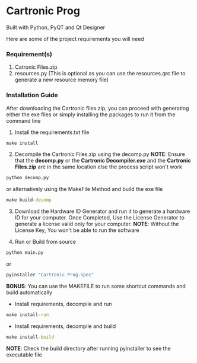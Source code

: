 # Cartronic Prog

Built with Python, PyQT and Qt Designer

Here are some of the project requirements you will need

### Requirement(s)
1. Catronic Files.zip
2. resources.py (This is optional as you can use the resources.qrc file to generate a new resource memory file)



### Installation Guide
After downloading the Cartronic files.zip, you can proceed with generating either the exe files or simply installing the packages to run it from the command line

1. Install the requirements.txt file
```cmd
make install
```

2. Decompile the Cartronic Files.zip using the decomp.py
**NOTE**: Ensure that the **decomp.py** or the **Cartronic Decompiler.exe** and the **Cartronic Files.zip** are in the same location else the process script won't work
```python
python decomp.py
```
or alternatively using the MakeFile Method and build the exe file
```cmd
make build-decomp
```

3. Download the Hardware ID Generator and run it to generate a hardware ID for your computer. Once Completed, Use the License Generator to generate a license valid only for your computer.
**NOTE**: Without the License Key, You won't be able to run the software


4. Run or Build from source
```cmd
python main.py
```
or 
```cmd
pyinstaller "Cartronic Prog.spec"
```

**BONUS**: You can use the MAKEFILE to run some shortcut commands and build automatically

- Install requirements, decompile and run
```cmd
make install-run
```

- Install requirements, decompile and build
```cmd
make install-build
```

**NOTE**: Check the build directory after running pyinstaller to see the executable file